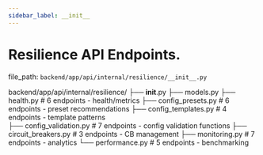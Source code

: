 ```yaml
---
sidebar_label: __init__
---
```


# Resilience API Endpoints.

  file_path: `backend/app/api/internal/resilience/__init__.py`

backend/app/api/internal/resilience/
├── __init__.py
├── models.py
├── health.py              # 6 endpoints - health/metrics
├── config_presets.py      # 6 endpoints - preset recommendations
├── config_templates.py    # 4 endpoints - template patterns  
├── config_validation.py   # 7 endpoints - config validation functions
├── circuit_breakers.py    # 3 endpoints - CB management
├── monitoring.py          # 7 endpoints - analytics
└── performance.py         # 5 endpoints - benchmarking
